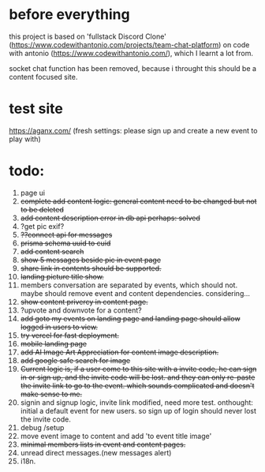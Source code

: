 # before everything

this project is based on 'fullstack Discord Clone' (https://www.codewithantonio.com/projects/team-chat-platform) on code with antonio (https://www.codewithantonio.com/), which I learnt a lot from.

socket chat function has been removed, because i throught this should
be a content focused site.

# test site

https://aganx.com/
(fresh settings: please sign up and create a new event to play with)

# todo:
1. page ui
2. ~~complete add content logic: general content need to be changed but not to be deleted~~
3. ~~add content description error in ~~db~~ api perhaps: solved~~
4. ?get pic exif?
5. ~~??connect api for messages~~
6. ~~prisma schema uuid to cuid~~
7. ~~add content search~~
8. ~~show 5 messages beside pic in event page~~
9. ~~share link in contents should be supported.~~
10. ~~landing picture title show.~~
11. members conversation are separated by events, which should not. maybe should remove event and content dependencies. considering...
12. ~~show content privercy in content page.~~
13. ?upvote and downvote for a content?
14. ~~add goto my events on landing page and landing page should allow logged in users to view.~~
15. ~~try vercel for fast deployment.~~
16. ~~mobile landing page~~
17. ~~add AI Image Art Appreciation for content image description.~~
18. ~~add google safe search for image~~ 
19. ~~Current logic is, if a user come to this site with a invite code, he can sign in or sign up, and the invite code will be lost. and they can only re-paste the invite link to go to the event. which sounds complicated and doesn't make sense to me.~~ 
20. signin and signup logic, invite link modified, need more test. onthought: initial a default event for new users. so sign up of login should never lost the invite code.
21. debug /setup
22. move event image to content and add 'to event title image'
23. ~~minimal members lists in event and content pages.~~
24. unread direct messages.(new messages alert)
25. i18n.